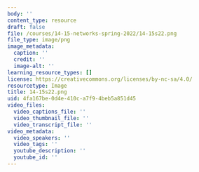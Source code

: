 ```yaml
---
body: ''
content_type: resource
draft: false
file: /courses/14-15-networks-spring-2022/14-15s22.png
file_type: image/png
image_metadata:
  caption: ''
  credit: ''
  image-alt: ''
learning_resource_types: []
license: https://creativecommons.org/licenses/by-nc-sa/4.0/
resourcetype: Image
title: 14-15s22.png
uid: 4fa167be-0d4e-410c-a7f9-4beb5a851d45
video_files:
  video_captions_file: ''
  video_thumbnail_file: ''
  video_transcript_file: ''
video_metadata:
  video_speakers: ''
  video_tags: ''
  youtube_description: ''
  youtube_id: ''
---
```

